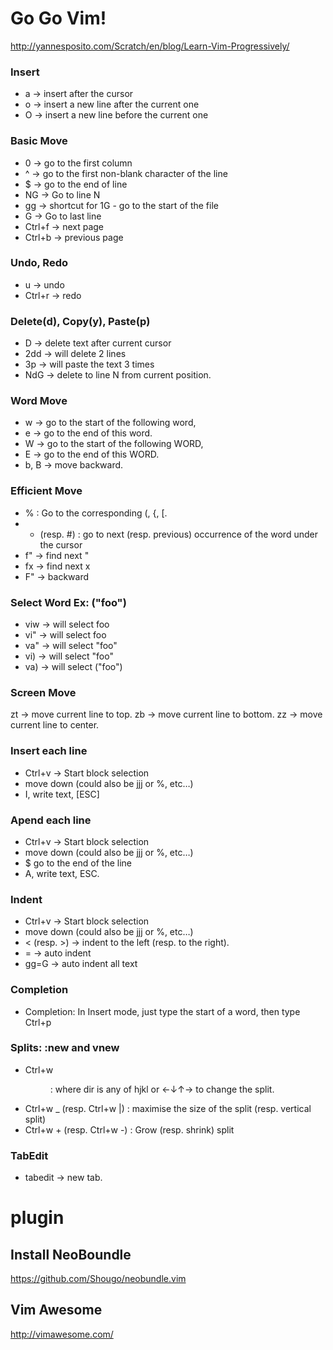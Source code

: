 Go Go Vim!
=====
http://yannesposito.com/Scratch/en/blog/Learn-Vim-Progressively/

### Insert 
* a → insert after the cursor
* o → insert a new line after the current one
* O → insert a new line before the current one

### Basic Move
* 0 → go to the first column
* ^ → go to the first non-blank character of the line
* $ → go to the end of line
* NG → Go to line N
* gg → shortcut for 1G - go to the start of the file
* G → Go to last line
* Ctrl+f → next page 
* Ctrl+b → previous page

### Undo, Redo
* u → undo
* Ctrl+r → redo

### Delete(d), Copy(y), Paste(p)
* D → delete text after current cursor
* 2dd → will delete 2 lines
* 3p → will paste the text 3 times
* NdG → delete to line N from current position.

### Word Move
* w → go to the start of the following word,
* e → go to the end of this word.
* W → go to the start of the following WORD,
* E → go to the end of this WORD.
* b, B → move backward.

### Efficient Move
* % : Go to the corresponding (, {, [.
* * (resp. #) : go to next (resp. previous) occurrence of the word under the cursor
* f" → find next "
* fx → find next x
* F" → backward

### Select Word Ex: ("foo")
* viw → will select foo
* vi" → will select foo
* va" → will select "foo"
* vi) → will select "foo"
* va) → will select ("foo")

### Screen Move
zt → move current line to top.
zb → move current line to bottom.
zz → move current line to center.

### Insert each line
* Ctrl+v → Start block selection
* move down (could also be jjj or %, etc…)
* I, write text, [ESC]

### Apend each line
* Ctrl+v → Start block selection
* move down (could also be jjj or %, etc…)
* $ go to the end of the line
* A, write text, ESC.

### Indent
* Ctrl+v → Start block selection
* move down (could also be jjj or %, etc…)
* < (resp. >) → indent to the left (resp. to the right).
* = → auto indent
* gg=G → auto indent all text

### Completion
* Completion: In Insert mode, just type the start of a word, then type Ctrl+p

### Splits: :new and vnew
* Ctrl+w <dir> : where dir is any of hjkl or ←↓↑→ to change the split.
* Ctrl+w _ (resp. Ctrl+w |) : maximise the size of the split (resp. vertical split)
* Ctrl+w + (resp. Ctrl+w -) : Grow (resp. shrink) split

### TabEdit
* tabedit → new tab. 

# plugin

## Install NeoBoundle
https://github.com/Shougo/neobundle.vim

## Vim Awesome
http://vimawesome.com/



